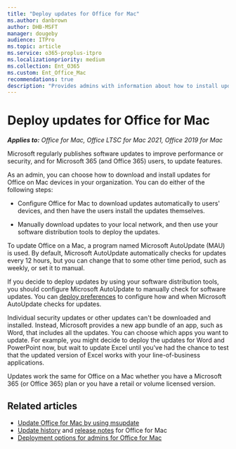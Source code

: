 ```yaml
---
title: "Deploy updates for Office for Mac"
ms.author: danbrown
author: DHB-MSFT
manager: dougeby
audience: ITPro
ms.topic: article
ms.service: o365-proplus-itpro
ms.localizationpriority: medium
ms.collection: Ent_O365
ms.custom: Ent_Office_Mac
recommendations: true
description: "Provides admins with information about how to install updates for Office for Mac by using Microsoft AutoUpdate"
---
```


# Deploy updates for Office for Mac

***Applies to:*** *Office for Mac, Office LTSC for Mac 2021, Office 2019 for Mac*

Microsoft regularly publishes software updates to improve performance or security, and for Microsoft 365 (and Office 365) users, to update features.
  
As an admin, you can choose how to download and install updates for Office on Mac devices in your organization. You can do either of the following steps:
  
- Configure Office for Mac to download updates automatically to users' devices, and then have the users install the updates themselves.

- Manually download updates to your local network, and then use your software distribution tools to deploy the updates.

To update Office on a Mac, a program named Microsoft AutoUpdate (MAU) is used. By default, Microsoft AutoUpdate automatically checks for updates every 12 hours, but you can change that to some other time period, such as weekly, or set it to manual.
  
If you decide to deploy updates by using your software distribution tools, you should configure Microsoft AutoUpdate to manually check for software updates. You can [deploy preferences](deploy-preferences-for-office-for-mac.md) to configure how and when Microsoft AutoUpdate checks for updates.
  
Individual security updates or other updates can't be downloaded and installed. Instead, Microsoft provides a new app bundle of an app, such as Word, that includes all the updates. You can choose which apps you want to update. For example, you might decide to deploy the updates for Word and PowerPoint now, but wait to update Excel until you've had the chance to test that the updated version of Excel works with your line-of-business applications.
  
Updates work the same for Office on a Mac whether you have a Microsoft 365 (or Office 365) plan or you have a retail or volume licensed version.
  
## Related articles

- [Update Office for Mac by using msupdate](update-office-for-mac-using-msupdate.md)
- [Update history](/officeupdates/update-history-office-for-mac) and [release notes](/officeupdates/release-notes-office-for-mac) for Office for Mac
- [Deployment options for admins for Office for Mac](deployment-options-for-office-for-mac.md)